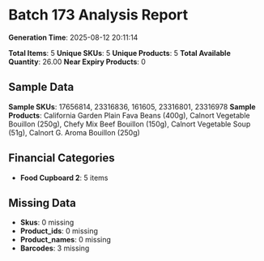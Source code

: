 # Batch 173 Analysis Report

**Generation Time**: 2025-08-12 20:11:14

**Total Items**: 5
**Unique SKUs**: 5
**Unique Products**: 5
**Total Available Quantity**: 26.00
**Near Expiry Products**: 0

## Sample Data
**Sample SKUs**: 17656814, 23316836, 161605, 23316801, 23316978
**Sample Products**: California Garden Plain Fava Beans (400g), Calnort Vegetable Bouillon (250g), Chefy Mix Beef Bouillon (150g), Calnort Vegetable Soup (51g), Calnort G. Aroma Bouillon (250g)

## Financial Categories
- **Food Cupboard 2**: 5 items

## Missing Data
- **Skus**: 0 missing
- **Product_ids**: 0 missing
- **Product_names**: 0 missing
- **Barcodes**: 3 missing
